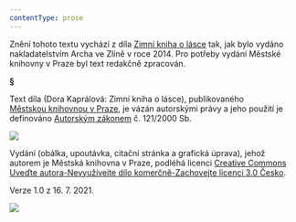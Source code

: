 ```yaml
---
contentType: prose
---
```


Znění tohoto textu vychází z díla [Zimní kniha o lásce](https://search.mlp.cz/cz/titul/zimni-kniha-o-lasce/4033175/#book-content) tak, jak bylo vydáno nakladatelstvím Archa ve Zlíně v roce 2014. Pro potřeby vydání Městské knihovny v Praze byl text redakčně zpracován.

**§**

Text díla (Dora Kaprálová: Zimní kniha o lásce), publikovaného [Městskou knihovnou v Praze](https://www.mlp.cz/cz/), je vázán autorskými právy a jeho použití je definováno [Autorským zákonem](https://www.mkcr.cz/predpisy-zakonu-709.html) č. 121/2000 Sb.

![](../Images/image001.jpg)

Vydání (obálka, upoutávka, citační stránka a grafická úprava), jehož autorem je Městská knihovna v Praze, podléhá licenci [Creative Commons Uveďte autora-Nevyužívejte dílo komerčně-Zachovejte licenci 3.0 Česko](https://creativecommons.org/licenses/by-nc-sa/3.0/cz/).

Verze 1.0 z 16. 7. 2021.

![](../Images/image002.jpg)
